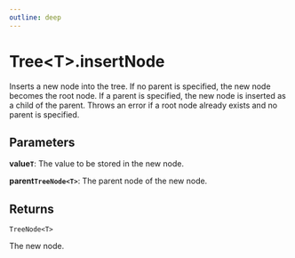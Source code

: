 ```yaml
---
outline: deep
---
```


# **Tree&lt;T&gt;.insertNode**

Inserts a new node into the tree.
If no parent is specified, the new node becomes the root node.
If a parent is specified, the new node is inserted as a child of the parent.
Throws an error if a root node already exists and no parent is specified.

## ****Parameters****

**value`T`**: The value to be stored in the new node.

**parent`TreeNode<T>`**: The parent node of the new node.

## ****Returns****

`TreeNode<T>`

The new node.

